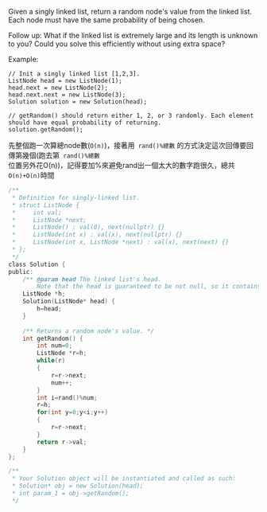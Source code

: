 Given a singly linked list, return a random node's value from the linked list. Each node must have the same probability of being chosen.

Follow up:
What if the linked list is extremely large and its length is unknown to you? Could you solve this efficiently without using extra space?

Example:
```
// Init a singly linked list [1,2,3].
ListNode head = new ListNode(1);
head.next = new ListNode(2);
head.next.next = new ListNode(3);
Solution solution = new Solution(head);

// getRandom() should return either 1, 2, or 3 randomly. Each element should have equal probability of returning.
solution.getRandom();
```
先整個跑一次算總node數(```O(n)```)，接著用``` rand()%總數``` 的方式決定這次回傳要回傳第幾個(跑去第``` rand()%總數```  
位置另外花O(n))，記得要加%來避免rand出一個太大的數字跑很久，總共```O(n)+O(n)```時間


```c
/**
 * Definition for singly-linked list.
 * struct ListNode {
 *     int val;
 *     ListNode *next;
 *     ListNode() : val(0), next(nullptr) {}
 *     ListNode(int x) : val(x), next(nullptr) {}
 *     ListNode(int x, ListNode *next) : val(x), next(next) {}
 * };
 */
class Solution {
public:
    /** @param head The linked list's head.
        Note that the head is guaranteed to be not null, so it contains at least one node. */
    ListNode *h;
    Solution(ListNode* head) {
        h=head;
    }
    
    /** Returns a random node's value. */
    int getRandom() {
        int num=0;
        ListNode *r=h;
        while(r)
        {
            r=r->next;
            num++;
        }
        int i=rand()%num;
        r=h;
        for(int y=0;y<i;y++)
        {
            r=r->next;
        }
        return r->val;
    }
};

/**
 * Your Solution object will be instantiated and called as such:
 * Solution* obj = new Solution(head);
 * int param_1 = obj->getRandom();
 */
```
